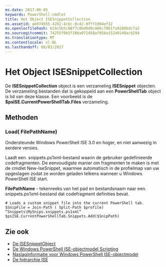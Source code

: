 ```yaml
---
ms.date: 2017-06-05
keywords: PowerShell-cmdlet
title: Het Object ISESnippetCollection
ms.assetid: ae974955-4282-4cbc-8c42-0fff1904ef32
ms.openlocfilehash: b19c5b5c88f7c8bd0d0c466c7861fa9288bdc7a2
ms.sourcegitcommit: 74255f0b5f386a072458af058a15240140acb294
ms.translationtype: MT
ms.contentlocale: nl-NL
ms.lasthandoff: 08/03/2017
---
```

# <a name="the-isesnippetcollection-object"></a>Het Object ISESnippetCollection
  De **ISESnippetCollection** object is een verzameling **ISESnippet** objecten. De verzameling bestanden dat is gekoppeld aan een **PowerShellTab** object is lid van deze klasse. Een voorbeeld is de **$psISE.CurrentPowerShellTab.Files** verzameling.

## <a name="methods"></a>Methoden

### <a name="load-filepathname-"></a>Load\( FilePathName\)
  Ondersteunde Windows PowerShell ISE 3.0 en hoger, en niet aanwezig in eerdere versies. 

 Laadt een. snippets.ps1xml-bestand waarin de gebruiker gedefinieerde codefragmenten. De eenvoudigste manier om fragmenten te maken is met de cmdlet New-IseSnippet, waarmee automatisch in de profielmap van uw opgeslagen zodat ze worden geladen telkens wanneer u Windows PowerShell ISE start.

 **FilePathName** - tekenreeks van het pad en bestandsnaam naar een. snippets.ps1xml-bestand dat codefragment definities bevat.

```
# Loads a custom snippet file into the current PowerShell tab.
$SnipFile = Join-Path ( Split-Path $profile) “Snippets\MySnips.snippets.ps1xml” $psISE.CurrentPowerShellTab.Snippets.Add($SnipPath)

```

## <a name="see-also"></a>Zie ook
- [De ISESnippetObject](The-ISESnippetObject.md) 
- [De Windows PowerShell ISE-objectmodel Scripting](The-Windows-PowerShell-ISE-Scripting-Object-Model.md) 
- [Naslaginformatie voor Windows PowerShell ISE-objectmodel](Windows-PowerShell-ISE-Object-Model-Reference.md) 
- [De hiërarchie ISE](The-ISE-Object-Model-Hierarchy.md)

  

